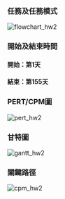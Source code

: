 ### 任務及任務模式
![flowchart_hw2](https://github.com/user-attachments/assets/ecf140f6-a1f8-4c0a-905a-f1059d2d2496)
### 開始及結束時間
#### 開始：第1天
#### 結束：第155天
### PERT/CPM圖
![pert_hw2](https://github.com/user-attachments/assets/fcf69881-ea59-466a-a390-c33ef0f6c65e)
### 甘特圖
![gantt_hw2](https://github.com/user-attachments/assets/d6ecff5e-86e8-472e-9db0-75ef9aa7588d)
### 關鍵路徑
![cpm_hw2](https://github.com/user-attachments/assets/4a911309-ce64-48ed-b75c-5f9eca67c68f)
